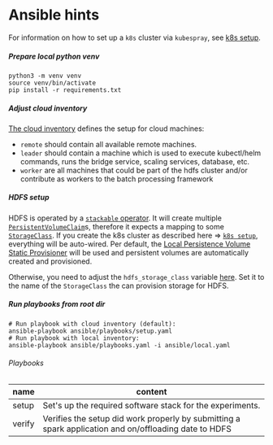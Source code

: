 # Ansible hints

For information on how to set up a `k8s` cluster via `kubespray`, see [k8s setup](k8s_setup/README.md).

##### Prepare local python venv
```shell
python3 -m venv venv
source venv/bin/activate
pip install -r requirements.txt
```

##### Adjust cloud inventory

[The cloud inventory](cloud.yaml) defines the setup for cloud machines:
- `remote` should contain all available remote machines.
- `leader` should contain a machine which is used to execute kubectl/helm commands, runs the bridge service, 
scaling services, database, etc.
- `worker` are all machines that could be part of the hdfs cluster and/or contribute as workers to the batch processing 
framework

##### HDFS setup
HDFS is operated by a [`stackable` operator](https://docs.stackable.tech/home/stable/hdfs/). It will create multiple 
[`PersistentVolumeClaim`](https://kubernetes.io/docs/concepts/storage/persistent-volumes)s, therefore it expects a 
mapping to some [`StorageClass`](https://kubernetes.io/docs/concepts/storage/storage-classes/). If you create the k8s 
cluster as described here => [`k8s setup`](k8s_setup/README.md), everything will be auto-wired.
Per default, the [Local Persistence Volume Static Provisioner](https://github.com/kubernetes-sigs/sig-storage-local-static-provisioner)
will be used and persistent volumes are automatically created and provisioned.

Otherwise, you need to adjust the `hdfs_storage_class` variable [here](vars.yaml). Set it to the name of the 
`StorageClass` the can provision storage for HDFS.

##### Run playbooks from root dir 

```shell
# Run playbook with cloud inventory (default): 
ansible-playbook ansible/playbooks/setup.yaml
# Run playbook with local inventory:
ansible-playbook ansible/playbooks.yaml -i ansible/local.yaml
```

###### Playbooks 

| name   | content                                                                                               |
|--------|-------------------------------------------------------------------------------------------------------|
| setup  | Set's up the required software stack for the experiments.                                             |
| verify | Verifies the setup did work properly by submitting a spark application and on/offloading date to HDFS |
